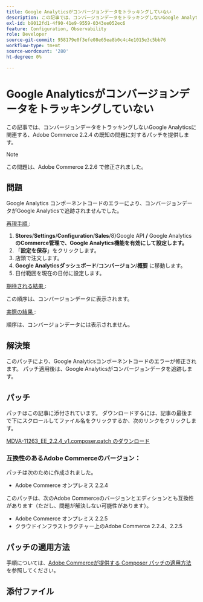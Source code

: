 ```yaml
---
title: Google Analyticsがコンバージョンデータをトラッキングしていない
description: この記事では、コンバージョンデータをトラッキングしないGoogle Analyticsに関連する、Adobe Commerce 2.2.4 の既知の問題に対するパッチを提供します。
exl-id: b9012fd1-4f90-41e9-9559-0343ee052ec6
feature: Configuration, Observability
role: Developer
source-git-commit: 958179e0f3efe08e65ea8b0c4c4e1015e3c5bb76
workflow-type: tm+mt
source-wordcount: '280'
ht-degree: 0%

---
```


# Google Analyticsがコンバージョンデータをトラッキングしていない

この記事では、コンバージョンデータをトラッキングしないGoogle Analyticsに関連する、Adobe Commerce 2.2.4 の既知の問題に対するパッチを提供します。

>[!NOTE]
>
>この問題は、Adobe Commerce 2.2.6 で修正されました。

## 問題

Google Analytics コンポーネントコードのエラーにより、コンバージョンデータがGoogle Analyticsで追跡されませんでした。

<u> 再現手順 </u>:

1. **Stores**/**Settings**/**Configuration**/**Sales**/8}Google API **/** Google Analytics **のCommerce管理で、Google Analytics機能を有効にして設定します。**
1. 「**設定を保存**」をクリックします。
1. 店頭で注文します。
1. **Google Analyticsダッシュボード**/**コンバージョン**/**概要** に移動します。
1. 日付範囲を現在の日付に設定します。

<u> 期待される結果 </u>:

この順序は、コンバージョンデータに表示されます。

<u> 実際の結果 </u>:

順序は、コンバージョンデータには表示されません。

## 解決策

このパッチにより、Google Analyticsコンポーネントコードのエラーが修正されます。 パッチ適用後は、Google Analyticsがコンバージョンデータを追跡します。

## パッチ

パッチはこの記事に添付されています。 ダウンロードするには、記事の最後まで下にスクロールしてファイル名をクリックするか、次のリンクをクリックします。

[MDVA-11263\_EE\_2.2.4\_v1.composer.patch のダウンロード](assets/MDVA-11263_EE_2.2.4_v1.composer.patch.zip)

### 互換性のあるAdobe Commerceのバージョン：

パッチは次のために作成されました。

* Adobe Commerce オンプレミス 2.2.4

このパッチは、次のAdobe Commerceのバージョンとエディションとも互換性があります（ただし、問題が解決しない可能性があります）。

* Adobe Commerce オンプレミス 2.2.5
* クラウドインフラストラクチャー上のAdobe Commerce 2.2.4、2.2.5

## パッチの適用方法

手順については、[Adobe Commerceが提供する Composer パッチの適用方法 ](/help/how-to/general/how-to-apply-a-composer-patch-provided-by-magento.md) を参照してください。

## 添付ファイル

